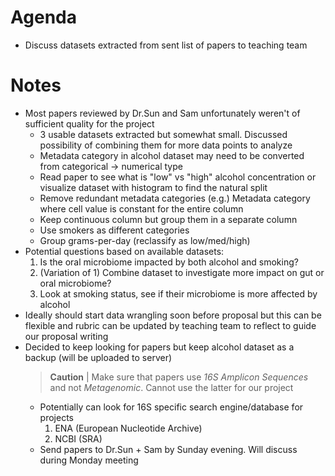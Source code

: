 # Agenda

- Discuss datasets extracted from sent list of papers to teaching team

# Notes

- Most papers reviewed by Dr.Sun and Sam unfortunately weren't of sufficient quality for the project 
    - 3 usable datasets extracted but somewhat small. Discussed possibility of combining them for more data points to analyze
    - Metadata category in alcohol dataset may need to be converted from categorical -> numerical type
    - Read paper to see what is "low" vs "high" alcohol concentration or visualize dataset with histogram to find the natural split
    - Remove redundant metadata categories (e.g.) Metadata category where cell value is constant for the entire column
    - Keep continuous column but group them in a separate column
    - Use smokers as different categories
    - Group grams-per-day (reclassify as low/med/high)
- Potential questions based on available datasets:
    1. Is the oral microbiome impacted by both alcohol and smoking?
    2. (Variation of 1) Combine dataset to investigate more impact on gut or oral microbiome?
    3. Look at smoking status, see if their microbiome is more affected by alcohol 
- Ideally should start data wrangling soon before proposal but this can be flexible and rubric can be updated by teaching team to reflect to guide our proposal writing
- Decided to keep looking for papers but keep alcohol dataset as a backup (will be uploaded to server)
    > **Caution** | Make sure that papers use *16S Amplicon Sequences* and not *Metagenomic*. Cannot use the latter for our project
    - Potentially can look for 16S specific search engine/database for projects 
        1. ENA (European Nucleotide Archive)
        2. NCBI (SRA)
    - Send papers to Dr.Sun + Sam by Sunday evening. Will discuss during Monday meeting